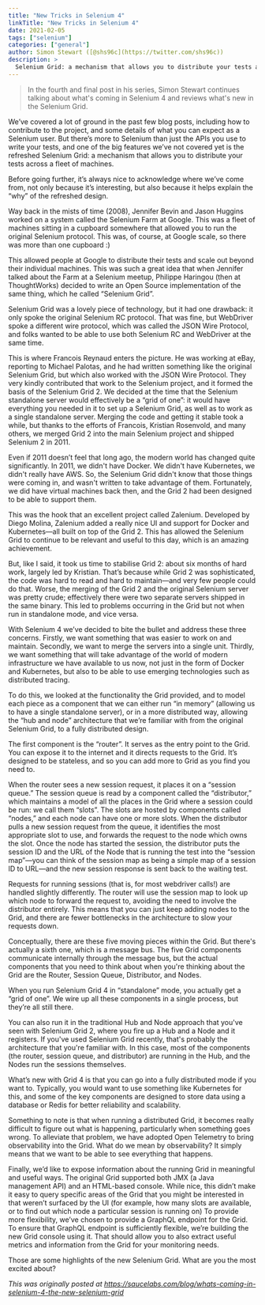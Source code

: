 ```yaml
---
title: "New Tricks in Selenium 4"
linkTitle: "New Tricks in Selenium 4"
date: 2021-02-05
tags: ["selenium"]
categories: ["general"]
author: Simon Stewart ([@shs96c](https://twitter.com/shs96c))
description: >
  Selenium Grid: a mechanism that allows you to distribute your tests across a fleet of machines.
---
```



>In the fourth and final post in his series, Simon Stewart continues talking about what's 
>coming in Selenium 4 and reviews what's new in the Selenium Grid. 

We’ve covered a lot of ground in the past few blog posts, including how to contribute to the project, and some 
details of what you can expect as a Selenium user. But there’s more to Selenium than just the APIs you use to write 
your tests, and one of the big features we’ve not covered yet is the refreshed Selenium Grid: a mechanism that 
allows you to distribute your tests across a fleet of machines.

Before going further, it’s always nice to acknowledge where we’ve come from, not only because it’s interesting, but 
also because it helps explain the “why” of the refreshed design.

Way back in the mists of time (2008), Jennifer Bevin and Jason Huggins worked on a system called the Selenium Farm 
at Google. This was a fleet of machines sitting in a cupboard somewhere that allowed you to run the original 
Selenium protocol. This was, of course, at Google scale, so there was more than one cupboard :)

This allowed people at Google to distribute their tests and scale out beyond their individual machines. 
This was such a great idea that when Jennifer talked about the Farm at a Selenium meetup, Philippe 
Haringou (then at ThoughtWorks) decided to write an Open Source implementation of the same thing, 
which he called “Selenium Grid”.

Selenium Grid was a lovely piece of technology, but it had one drawback: it only spoke the original 
Selenium RC protocol. That was fine, but WebDriver spoke a different wire protocol, which was called the 
JSON Wire Protocol, and folks wanted to be able to use both Selenium RC and WebDriver at the same time.

This is where Francois Reynaud enters the picture. He was working at eBay, reporting to Michael Palotas, 
and he had written something like the original Selenium Grid, but which also worked with the JSON Wire 
Protocol. They very kindly contributed that work to the Selenium project, and it formed the basis of the 
Selenium Grid 2. We decided at the time that the Selenium standalone server would effectively be a 
“grid of one”: it would have everything you needed in it to set up a Selenium Grid, as well as to work as 
a single standalone server. Merging the code and getting it stable took a while, but thanks to the efforts 
of Francois, Kristian Rosenvold, and many others, we merged Grid 2 into the main Selenium project and shipped 
Selenium 2 in 2011.

Even if 2011 doesn’t feel that long ago, the modern world has changed quite significantly. In 2011, we didn't 
have Docker. We didn't have Kubernetes, we didn't really have AWS. So, the Selenium Grid didn't know that those 
things were coming in, and wasn't written to take advantage of them. Fortunately, we did have virtual machines 
back then, and the Grid 2 had been designed to be able to support them.

This was the hook that an excellent project called Zalenium. Developed by Diego Molina, Zalenium added a really 
nice UI and support for Docker and Kubernetes—all built on top of the Grid 2. This has allowed the Selenium Grid to 
continue to be relevant and useful to this day, which is an amazing achievement.

But, like I said, it took us time to stabilise Grid 2: about six months of hard work, largely led by Kristian. 
That’s because while Grid 2 was sophisticated, the code was hard to read and hard to maintain—and very few people 
could do that. Worse, the merging of the Grid 2 and the original Selenium server was pretty crude; effectively 
there were two separate servers shipped in the same binary. This led to problems occurring in the Grid but not 
when run in standalone mode, and vice versa.

With Selenium 4 we’ve decided to bite the bullet and address these three concerns. Firstly, we want something that 
was easier to work on and maintain. Secondly, we want to merge the servers into a single unit. Thirdly, we want 
something that will take advantage of the world of modern infrastructure we have available to us now, not just in 
the form of Docker and Kubernetes, but also to be able to use emerging technologies such as distributed tracing.

To do this, we looked at the functionality the Grid provided, and to model each piece as a component that we can 
either run “in memory” (allowing us to have a single standalone server), or in a more distributed way, allowing 
the “hub and node” architecture that we’re familiar with from the original Selenium Grid, to a fully distributed 
design.

The first component is the “router”. It serves as the entry point to the Grid. You can expose it to the internet 
and it directs requests to the Grid. It’s designed to be stateless, and so you can add more to Grid as you find 
you need to.

When the router sees a new session request, it places it on a “session queue.” The session queue is read by a 
component called the “distributor,” which maintains a model of all the places in the Grid where a session could be 
run: we call them “slots”. The slots are hosted by components called “nodes,” and each node can have one or more 
slots. When the distributor pulls a new session request from the queue, it identifies the most appropriate slot 
to use, and forwards the request to the node which owns the slot. Once the node has started the session, the 
distributor puts the session ID and the URL of the Node that is running the test into the “session map”—you can 
think of the session map as being a simple map of a session ID to URL—and the new session response is sent 
back to the waiting test.

Requests for running sessions (that is, for most webdriver calls!) are handled slightly differently. The router 
will use the session map to look up which node to forward the request to, avoiding the need to involve the 
distributor entirely. This means that you can just keep adding nodes to the Grid, and there are fewer bottlenecks 
in the architecture to slow your requests down.

Conceptually, there are these five moving pieces within the Grid. But there's actually a sixth one, which is a 
message bus. The five Grid components communicate internally through the message bus, but the actual components 
that you need to think about when you're thinking about the Grid are the Router, Session Queue, Distributor, and 
Nodes.

When you run Selenium Grid 4 in “standalone” mode, you actually get a “grid of one”. We wire up all these 
components in a single process, but they’re all still there.

You can also run it in the traditional Hub and Node approach that you've seen with Selenium Grid 2, where you 
fire up a Hub and a Node and it registers. If you've used Selenium Grid recently, that's probably the architecture 
that you're familiar with. In this case, most of the components (the router, session queue, and distributor) are 
running in the Hub, and the Nodes run the sessions themselves.

What’s new with Grid 4 is that you can go into a fully distributed mode if you want to. Typically, you would want 
to use something like Kubernetes for this, and some of the key components are designed to store data using a 
database or Redis for better reliability and scalability.

Something to note is that when running a distributed Grid, it becomes really difficult to figure out what is 
happening, particularly when something goes wrong. To alleviate that problem, we have adopted Open Telemetry to 
bring observability into the Grid. What do we mean by observability? It simply means that we want to be able to 
see everything that happens.

Finally, we’d like to expose information about the running Grid in meaningful and useful ways. The original
Grid supported both JMX (a Java management API) and an HTML-based console. While nice, this didn’t make it easy
to query specific areas of the Grid that you might be interested in that weren’t surfaced by the UI (for example, 
how many slots are available, or to find out which node a particular session is running on) To provide more 
flexibility, we’ve chosen to provide a GraphQL endpoint for the Grid. To ensure that GraphQL endpoint is 
sufficiently flexible, we’re building the new Grid console using it. That should allow you to also extract useful 
metrics and information from the Grid for your monitoring needs.

Those are some highlights of the new Selenium Grid. What are you the most excited about? 

*This was originally posted at  https://saucelabs.com/blog/whats-coming-in-selenium-4-the-new-selenium-grid*
